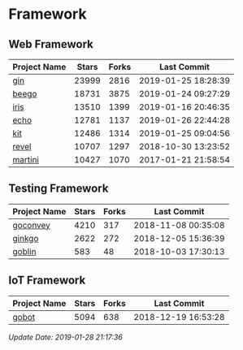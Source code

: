 # Framework

## Web Framework

| Project Name | Stars | Forks | Last Commit |
| ------------ | ----- | ----- | ----------- |
| [gin](https://github.com/gin-gonic/gin) | 23999 | 2816 | 2019-01-25 18:28:39 |
| [beego](https://github.com/astaxie/beego) | 18731 | 3875 | 2019-01-24 09:27:29 |
| [iris](https://github.com/kataras/iris) | 13510 | 1399 | 2019-01-16 20:46:35 |
| [echo](https://github.com/labstack/echo) | 12781 | 1137 | 2019-01-26 22:44:28 |
| [kit](https://github.com/go-kit/kit) | 12486 | 1314 | 2019-01-25 09:04:56 |
| [revel](https://github.com/revel/revel) | 10707 | 1297 | 2018-10-30 13:23:52 |
| [martini](https://github.com/go-martini/martini) | 10427 | 1070 | 2017-01-21 21:58:54 |

## Testing Framework

| Project Name | Stars | Forks | Last Commit |
| ------------ | ----- | ----- | ----------- |
| [goconvey](https://github.com/smartystreets/goconvey) | 4210 | 317 | 2018-11-08 00:35:08 |
| [ginkgo](https://github.com/onsi/ginkgo) | 2622 | 272 | 2018-12-05 15:36:39 |
| [goblin](https://github.com/franela/goblin) | 583 | 48 | 2018-10-03 17:30:13 |

## IoT Framework

| Project Name | Stars | Forks | Last Commit |
| ------------ | ----- | ----- | ----------- |
| [gobot](https://github.com/hybridgroup/gobot) | 5094 | 638 | 2018-12-19 16:53:28 |

*Update Date: 2019-01-28 21:17:36*